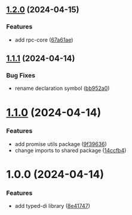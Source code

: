 ## [1.2.0](https://github.com/TheUnderScorer/zen/compare/typed-di-v1.1.1...typed-di-v1.2.0) (2024-04-15)

### Features

- add rpc-core ([67a61ae](https://github.com/TheUnderScorer/zen/commit/67a61ae1022a806075061578a325083412388df2))

## [1.1.1](https://github.com/TheUnderScorer/zen/compare/typed-di-v1.1.0...typed-di-v1.1.1) (2024-04-14)

### Bug Fixes

- rename declaration symbol ([bb952a0](https://github.com/TheUnderScorer/zen/commit/bb952a0e43b6d5a2de2f7d1e6a84344bf65d6d86))

# [1.1.0](https://github.com/TheUnderScorer/zen/compare/typed-di-v1.0.0...typed-di-v1.1.0) (2024-04-14)

### Features

- add promise utils package ([9f39636](https://github.com/TheUnderScorer/zen/commit/9f39636e5a74b94c04229163a15b48a85b4441b0))
- change imports to shared package ([14ccfb4](https://github.com/TheUnderScorer/zen/commit/14ccfb42cfcd4ef7f69f2ba1d6a8cdd27e152a3b))

# 1.0.0 (2024-04-14)

### Features

- add typed-di library ([8e41747](https://github.com/TheUnderScorer/zen/commit/8e4174783f03b98d9e9cf17f2b33da52f3419d0d))
